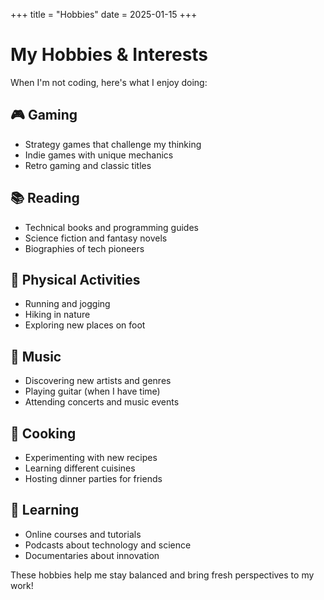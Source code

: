 +++
title = "Hobbies"
date = 2025-01-15
+++

# My Hobbies & Interests

When I'm not coding, here's what I enjoy doing:

## 🎮 **Gaming**
- Strategy games that challenge my thinking
- Indie games with unique mechanics
- Retro gaming and classic titles

## 📚 **Reading**
- Technical books and programming guides
- Science fiction and fantasy novels
- Biographies of tech pioneers

## 🏃 **Physical Activities**
- Running and jogging
- Hiking in nature
- Exploring new places on foot

## 🎵 **Music**
- Discovering new artists and genres
- Playing guitar (when I have time)
- Attending concerts and music events

## 🍳 **Cooking**
- Experimenting with new recipes
- Learning different cuisines
- Hosting dinner parties for friends

## 🧠 **Learning**
- Online courses and tutorials
- Podcasts about technology and science
- Documentaries about innovation

These hobbies help me stay balanced and bring fresh perspectives to my work!